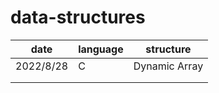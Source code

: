 # data-structures
| date      | language | structure     |
| --------- | -------- | ------------- |
| 2022/8/28 | C        | Dynamic Array |
|           |          |               |
|           |          |               |

